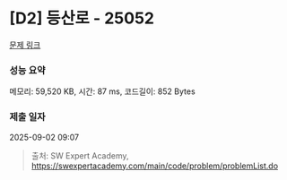 # [D2] 등산로 - 25052 

[문제 링크](https://swexpertacademy.com/main/code/problem/problemDetail.do?contestProbId=AZiyl6OKpUjHBIP9) 

### 성능 요약

메모리: 59,520 KB, 시간: 87 ms, 코드길이: 852 Bytes

### 제출 일자

2025-09-02 09:07



> 출처: SW Expert Academy, https://swexpertacademy.com/main/code/problem/problemList.do